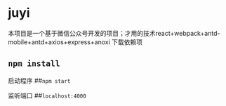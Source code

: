 # juyi
本项目是一个基于微信公众号开发的项目；才用的技术react+webpack+antd-mobile+antd+axios+express+anoxi
下载依赖项
## `npm install`

启动程序
##`npm start`

监听端口
##`localhost:4000`
